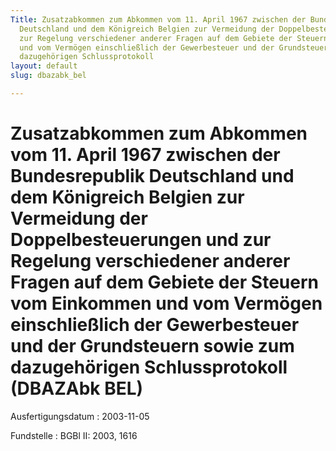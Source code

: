 ```yaml
---
Title: Zusatzabkommen zum Abkommen vom 11. April 1967 zwischen der Bundesrepublik
  Deutschland und dem Königreich Belgien zur Vermeidung der Doppelbesteuerungen und
  zur Regelung verschiedener anderer Fragen auf dem Gebiete der Steuern vom Einkommen
  und vom Vermögen einschließlich der Gewerbesteuer und der Grundsteuern sowie zum
  dazugehörigen Schlussprotokoll
layout: default
slug: dbazabk_bel

---
```


# Zusatzabkommen zum Abkommen vom 11. April 1967 zwischen der Bundesrepublik Deutschland und dem Königreich Belgien zur Vermeidung der Doppelbesteuerungen und zur Regelung verschiedener anderer Fragen auf dem Gebiete der Steuern vom Einkommen und vom Vermögen einschließlich der Gewerbesteuer und der Grundsteuern sowie zum dazugehörigen Schlussprotokoll (DBAZAbk BEL)

Ausfertigungsdatum
:   2003-11-05

Fundstelle
:   BGBl II: 2003, 1616

